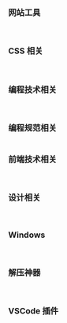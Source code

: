 <script setup>
import Card from '../../../.vitepress/theme/components/Card.vue';
</script>

### 网站工具

<div style="display: flex; justify-content: space-between; flex-wrap: wrap;">
<Card 
  title="Carbon"
  desc="快速帮助你生成代码判断截图" 
  href="https://carbon.now.sh/" 
/>

<Card 
  title="Excalidraw" 
  desc="一款开源的虚拟手绘风格白板。" 
  href="https://excalidraw.com/" 
/>

</div>

### CSS 相关

<div style="display: flex; justify-content: space-between; flex-wrap: wrap;">
<Card 
  title="免费渐变 css3 样式"
  desc="一个集合 180 种免费线性渐变网站。" 
  href="http://color.oulu.me/" 
/>

<Card 
  title="传统颜色"
  desc="提供各种中国的传统颜色的名称，CMYK值，RGB值，16进制表示。" 
  href="http://zhongguose.com/#yuhong" 
/>

<Card 
  title="Color Hunt"
  desc="查找你认为还不错的配色。" 
  href="https://colorhunt.co/palettes/pastel" 
/>

<Card 
  title="Neumorphism.io"
  desc="CSS 代码生成器适用于称为 Neumorphism/Soft UI 的新流行设计趋势。" 
  href="https://neumorphism.io/#55b9f3" 
/>

<Card 
  title="Soft UI Axure"
  desc="新拟态 Axure 组件库原型文档，给你更多管你 Soft UI 的参考思路。" 
  href="https://sv1lhg.axshare.com/#id=30vkbo&p=%E7%BB%84%E4%BB%B6&c=1" 
/>

<Card 
  title="UIVerse"
  desc="一些比较花里胡哨的常用组件样式。" 
  href="https://uiverse.io/all" 
/>

<Card 
  title="CSS3 动画代码集合"
  desc="这是一个能方便的找到CSS动画制作的代码片段的地方。" 
  href="https://www.webhek.com/post/css3-animation-sniplet-collection/#/" 
/>

</div>

### 编程技术相关

<div style="display: flex; justify-content: space-between; flex-wrap: wrap;">
<Card 
  title="Quickref"
  desc="你能想到的所有编程语言的语法速记总结。" 
  href="https://quickref.me/index.html" 
/>

<Card 
  title="Roadmaps"
  desc="roadmap.sh是社区努力创建的知识路线图、指南，帮助开发人员选择路径并指导他们的学习。" 
  href="https://roadmap.sh/" 
/>

<Card 
  title="JavaScript Visualizer 9000"
  desc="能够帮助你快速理解 JavaScript 的执行顺序。" 
  href="https://www.jsv9000.app/" 
/>

</div>

### 编程规范相关

<div style="display: flex; justify-content: space-between; flex-wrap: wrap;">
<Card 
  title="语义化版本"
  desc="科普如何为你的应用程序定义比较符合规范的版本号。" 
  href="https://semver.org/lang/zh-CN/?from_wecom=1" 
/>

</div>

### 前端技术相关

<div style="display: flex; justify-content: space-between; flex-wrap: wrap;">
<Card 
  title="Clack"
  desc="构建交互式命令行应用程序并不一定那么困难。@clack/core提供无样式、功能丰富的组件，旨在为您的自定义 CLI 奠定坚实的基础。" 
  href="https://www.clack.cc/" 
/>

<Card 
  title="Colc"
  desc="一个能统计项目代码量的 npm 包。" 
  href="https://codehike.org/docs/introduction" 
/>

<Card 
  title="Code Hike"
  desc="Code Hike 是 MDX 的备注插件。它将帮助您在网站上显示代码。帮助你创建交互式文档" 
  href="https://codehike.org/docs/introduction" 
/>

</div>

### 设计相关

<div style="display: flex; justify-content: space-between; flex-wrap: wrap;">
<Card 
  title="Manypixels"
  desc="2,500 多幅免版税插图为您的设计提供动力。" 
  href="https://www.manypixels.co/gallery" 
/>

<Card 
  title="unDraw"
  desc="免费插图。" 
  href="https://undraw.co/illustrations" 
/>

</div>

### Windows

<div style="display: flex; justify-content: space-between; flex-wrap: wrap;">
<Card 
  title="雨滴"
  desc="一些有特定功能的 Windows 桌面小工具。一些复杂的皮肤则看起来像是小型应用程序，风格相近的皮肤则可以组成一个套装或者主题。" 
  href="https://zhutix.com/tag/rainmeter/" 
/>

<Card 
  title="uTools"
  desc="超快的 Windows 全局搜索插件，让你的工作效率翻倍。" 
  href="https://u.tools/" 
/>

<Card 
  title="MyDockFinder"
  desc="MacOS 风格的 dock 栏，需要付费。" 
  href="https://www.mydockfinder.com/" 
/>

<Card 
  title="BitDock"
  desc="一款免费的运行在 Windows 上的极简工具栏， MacOS 风格。" 
  href="http://bitdock.cn/" 
/>

</div>

### 解压神器

<div style="display: flex; justify-content: space-between; flex-wrap: wrap;">
<Card 
  title="摸鱼人专属导航"
  desc="收录国内外各类型的摸鱼网站,摸鱼游戏,办公网站，摸鱼游戏网址导航致力于为广大摸鱼人推荐各行各业优秀摸鱼网站，国内外网站大全尽在摸鱼游戏导航。" 
  href="https://moyu.games/" 
/>

<Card 
  title="模拟人生"
  desc="对人生不满意？赶紧重新投胎。" 
  href="https://liferestart.syaro.io/public/index.html" 
/>

<Card 
  title="合成神龙"
  desc="网页版大雨吃小鱼。" 
  href="https://www.mutegame.com/170/" 
/>

<Card 
  title="斗图我最屌"
  desc="逗比拯救世界--专业的表情包搜索网站。" 
  href="https://www.dbbqb.com/" 
/>

</div>

### VSCode 插件
